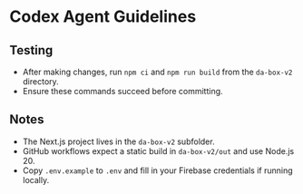 # Codex Agent Guidelines

## Testing
- After making changes, run `npm ci` and `npm run build` from the `da-box-v2` directory.
- Ensure these commands succeed before committing.

## Notes
- The Next.js project lives in the `da-box-v2` subfolder.
- GitHub workflows expect a static build in `da-box-v2/out` and use Node.js 20.
- Copy `.env.example` to `.env` and fill in your Firebase credentials if running locally.
